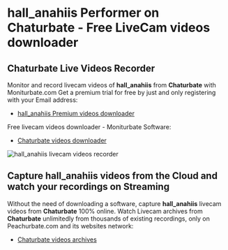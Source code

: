 # hall_anahiis Performer on Chaturbate - Free LiveCam videos downloader

## Chaturbate Live Videos Recorder

Monitor and record livecam videos of **hall_anahiis** from **Chaturbate** with Moniturbate.com
Get a premium trial for free by just and only registering with your Email address:
* [hall_anahiis Premium videos downloader](https://moniturbate.com/request-demo-licence-key.html)

Free livecam videos downloader - Moniturbate Software:
* [Chaturbate videos downloader](https://moniturbate.com/moniturbate-download-software.html)

![hall_anahiis livecam videos recorder](https://peachurnet.com/templates/moniturbate-software.png)


## Capture hall_anahiis videos from the Cloud and watch your recordings on Streaming

Without the need of downloading a software, capture **hall_anahiis** livecam videos from **Chaturbate** 100% online.
Watch Livecam archives from **Chaturbate** unlimitedly from thousands of existing recordings, only on Peachurbate.com and its websites network:
* [Chaturbate videos archives](https://peachurnet.com/)